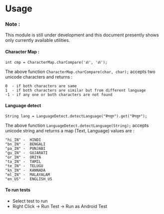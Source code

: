 Usage
=====

### Note :
This module is still under development and this document presently shows only currently available utilities.


#### Character Map : 
```
int cmp = CharacterMap.charCompare('ॐ', 'ॐ');
```

The above function `CharacterMap.charCompare(char, char);` accepts two unicode characters and returns :

 ```
 0  - if both characters are same
 1  - if both characters are similar but from different language
 -1 - if any one or both characters are not found
 ```


#### Language detect
```
String lang = LanguageDetect.detectLanguage("बॆंगलूरु").get("बॆंगलूरु");
```

The above function `LanguageDetect.detectLanguage(String);` accepts unicode string and returns a map (Text, Language)
 values are :

```
"hi_IN" -  HINDI 
"bn_IN" -  BENGALI 
"pa_IN" -  PUNJABI 
"gu_IN" -  GUJARATI 
"or_IN" -  ORIYA 
"ta_IN" -  TAMIL 
"te_IN" -  TELUGU
"kn_IN" -  KANNADA 
"ml_IN" -  MALAYALAM 
"en_US" -  ENGLISH_US 
```

#### To run tests

  - Select test to run
  - Right Click -> Run Test -> Run as Android Test

